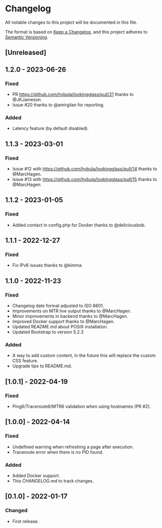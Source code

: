 # Changelog
All notable changes to this project will be documented in this file.

The format is based on [Keep a Changelog](https://keepachangelog.com/en/1.0.0/),
and this project adheres to [Semantic Versioning](https://semver.org/spec/v2.0.0.html).

## [Unreleased]

## 1.2.0 - 2023-06-26
### Fixed
- PR https://github.com/hybula/lookingglass/pull/21 thanks to @JKJameson.
- Issue #20 thanks to @amirgilan for reporting.

### Added
- Latency feature (by default disabled).

## 1.1.3 - 2023-03-01
### Fixed
- Issue #12 with https://github.com/hybula/lookingglass/pull/14 thanks to @MarcHagen.
- Issue #13 with https://github.com/hybula/lookingglass/pull/15 thanks to @MarcHagen.

## 1.1.2 - 2023-01-05
### Fixed
- Added contact in config.php for Docker thanks to @deliciousbob.

## 1.1.1 - 2022-12-27
### Fixed
- Fix IPv6 issues thanks to @kimma.

## 1.1.0 - 2022-11-23
### Fixed
- Changelog date format adjusted to ISO 8601.
- Improvements on MTR live output thanks to @MarcHagen.
- Minor improvements in backend thanks to @MarcHagen.
- Improved Docker support thanks to @MarcHagen.
- Updated README.md about POSIX installation.
- Updated Bootstrap to version 5.2.3

### Added
- A way to add custom <head> content, in the future this will replace the custom CSS feature.
- Upgrade tips to README.md.

## [1.0.1] - 2022-04-19
### Fixed
- Ping6/Traceroute6/MTR6 validation when using hostnames (PR #2).

## [1.0.0] - 2022-04-14
### Fixed
- Undefined warning when refreshing a page after execution.
- Traceroute error when there is no PID found.

### Added
- Added Docker support.
- This CHANGELOG.md to track changes.

## [0.1.0] - 2022-01-17
### Changed
- First release.
